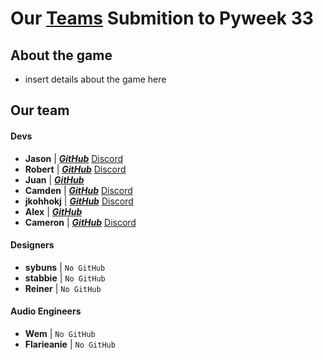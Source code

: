  # Our [Teams](https://pyweek.org/e/tzs/) Submition to Pyweek 33

 ## About the game
- insert details about the game here


 ## Our team
 
 #### Devs
 - **Jason** | [**_GitHub_**](https://github.com/JasonLovesDoggo) [Discord](https://discordapp.com/users/511724576674414600) 
 - **Robert** | [**_GitHub_**](https://github.com/robert-abraham) [Discord](https://discordapp.com/users/355535096486428675) 
 - **Juan** | [**_GitHub_**](https://github.com/regalk13) 
 - **Camden** | [**_GitHub_**](https://github.com/SoupySoups) [Discord](https://discordapp.com/users/858952348445179925) 
 - **jkohhokj** | [**_GitHub_**](https://github.com/jkohhokj) [Discord](https://discordapp.com/users/455380055745363969) 
 - **Alex** | [**_GitHub_**](https://github.com/zdrc) 
 - **Cameron** | [**_GitHub_**](https://github.com/n0remac) [Discord](https://discordapp.com/users/239260347981103105)  
 
 #### Designers 
 - **sybuns** | `No GitHub` 
 - **stabbie** | `No GitHub` 
 - **Reiner** | `No GitHub` 
 
 #### Audio Engineers
 - **Wem** | `No GitHub` 
 - **Flarieanie** | `No GitHub` 

